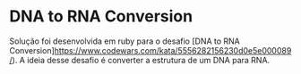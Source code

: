 # DNA to RNA Conversion

Solução foi desenvolvida em ruby para o desafio [DNA to RNA Conversion]https://www.codewars.com/kata/5556282156230d0e5e000089/). A ideia desse desafio é converter a estrutura de um DNA para RNA. 